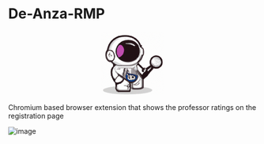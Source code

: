 # De-Anza-RMP

<div align="center">
    <img src="images/astronaut128.png">
</div>


Chromium based browser extension that shows the professor ratings on the registration page



![image](https://github.com/waihankan/De-Anza-RMP/assets/42233059/e9566500-fb93-4b09-83d6-fada95556266)
